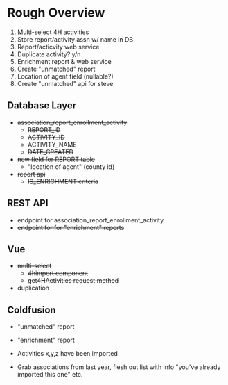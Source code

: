# Rough Overview
1. Multi-select 4H activities
1. Store report/activity assn w/ name in DB
1. Report/acticvity web service
1. Duplicate activity? y/n
1. Enrichment report & web service
1. Create "unmatched" report
1. Location of agent field (nullable?)
1. Create "unmatched" api for steve

## Database Layer
- ~~association_report_enrollment_activity~~
	- ~~REPORT_ID~~
	- ~~ACTIVITY_ID~~
	- ~~ACTIVITY_NAME~~
	- ~~DATE_CREATED~~
- ~~new field for REPORT table~~
	- ~~"location of agent" (county id)~~
- ~~report api~~
	- ~~IS_ENRICHMENT criteria~~

## REST API
- endpoint for association_report_enrollment_activity
- ~~endpoint for for "enrichment" reports~~

## Vue
- ~~multi-select~~
	- ~~4himport component~~
	- ~~get4HActivities request method~~
- duplication

## Coldfusion
- "unmatched" report
- "enrichment" report


- Activities x,y,z have been imported
- Grab associations from last year, flesh out list with info "you've already
	imported this one" etc.
